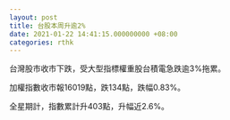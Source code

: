 ```yaml
---
layout: post
title: 台股本周升逾2%
date: 2021-01-22 14:41:15.000000000 +08:00
categories: rthk
---
```


台灣股市收市下跌，受大型指標權重股台積電急跌逾3%拖累。

加權指數收市報16019點，跌134點，跌幅0.83%。

全星期計，指數累計升403點，升幅近2.6%。
